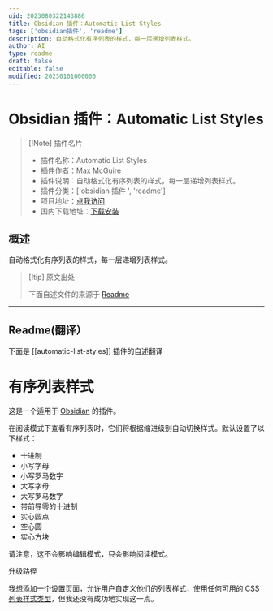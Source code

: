 ```yaml
---
uid: 2023080322143886
title: Obsidian 插件：Automatic List Styles
tags: ['obsidian插件', 'readme']
description: 自动格式化有序列表的样式，每一层递增列表样式。
author: AI
type: readme
draft: false
editable: false
modified: 20230101000000
---
```


# Obsidian 插件：Automatic List Styles

> [!Note] 插件名片
> - 插件名称：Automatic List Styles
> - 插件作者：Max McGuire
> - 插件说明：自动格式化有序列表的样式，每一层递增列表样式。
> - 插件分类：['obsidian 插件 ', 'readme']
> - 项目地址：[点我访问](https://github.com/WiseGuru/obsidian-automatic-list-styles)
> - 国内下载地址：[下载安装](https://pkmer.cn/products/plugin/pluginMarket/?automatic-list-styles)

## 概述

自动格式化有序列表的样式，每一层递增列表样式。

> [!tip] 原文出处
>
>下面自述文件的来源于 [Readme](https://ghproxy.net/https://raw.githubusercontent.com/WiseGuru/obsidian-automatic-list-styles/main/README.md)

---

## Readme(翻译）

下面是 [[automatic-list-styles]] 插件的自述翻译

# 有序列表样式

这是一个适用于 [Obsidian](https://obsidian.md) 的插件。

在阅读模式下查看有序列表时，它们将根据缩进级别自动切换样式。默认设置了以下样式：

- 十进制
- 小写字母
- 小写罗马数字
- 大写字母
- 大写罗马数字
- 带前导零的十进制
- 实心圆点
- 空心圆
- 实心方块

请注意，这不会影响编辑模式，只会影响阅读模式。

升级路径

我想添加一个设置页面，允许用户自定义他们的列表样式，使用任何可用的 [CSS列表样式类型](https://developer.mozilla.org/en-US/docs/Web/CSS/list-style-type)，但我还没有成功地实现这一点。

